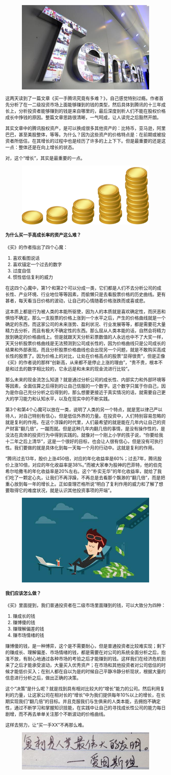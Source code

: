 <p align="center">
    <img src="/img/买一手XX究竟有多难？/1.jpg" alt="drawing" width="400"/>
</p>

这两天读到了一篇文章《买一手腾讯究竟有多难？》，自己感觉特别过瘾。作者首先分析了在一二级投资市场上面能够赚到的钱的类型，然后具体到腾讯的十三年成长上，分析投资者能够赚到的钱是来自哪里的，最后深度剖析人们不能在股权价格成长中挣钱的原因。整篇文章思路很清晰，一气呵成，让人读完之后豁然开朗。

其实文章中的腾讯股权资产，是可以换成很多其他资产的：比特币，亚马逊，阿里巴巴，甚至美股整体，等等。为什么？因为这些资产的价格特点是：在前期或被投资者所低估，在其增长的过程中也是经历了许多的上上下下。但是最重要的还是这一点：整体还是在向上增长的状态。

对，这个“增长”，其实是最重要的一点。

<p align="center">
    <img src="/img/买一手XX究竟有多难？/2.png" alt="drawing" width="400"/>
</p>

#### 为什么买一手高成长率的资产这么难？

《买》的作者指出了四个心魔：
1. 喜欢看图说话
2. 喜欢锚定一个过去的数字
3. 过度自信
4. 惯性低估复利的威力

在这四个心魔中，第1个和第2个可以分成一类，它们都是人们不去分析公司的成长性、产业环境、行业地位等等因素，而偷懒只是去看股票价格的历史曲线。更有甚者，每天看当日价格的波动，让自己的心情随着价格涨跌而或喜或悲。

这本质上都是行为被人类的本能所驱使，因为人的本质就是喜欢确定性，而厌恶和惧怕不确定。那么一支股票的价格上涨到一个水平之后，产生的价格曲线就是一个确定的东西，而这家公司的未来涨势、盈利状况、行业发展等等，都是需要花大量精力去分析，而且有极大不确定性的东西。那么屈从人类本能的话，自然会将精力放到确定的价格曲线上。但是就跟天天分析彩票数值的人永远也中不了大奖一样，天天分析股票价格曲线是无法预测到公司成长性的，因为价格曲线只是公司成长的结果和外部表现。而且分析股票价格曲线也会出现另一个问题，就是不敢购买高成长性的股票了。因为价格上的对比，让处在价格高点的股票“显得很贵”，但是正像《买》的作者说的那样“创新高，从来都不是停止上涨的理由”，“贵不贵，根本不是和过去的数字相比较的，它永远是和未来的现金流进行比较”。

那么未来的现金流怎么知道？就是通过分析公司的成长性、内部实力和外部环境等等因素，全面估算之后得到的让自己信服的一个数字。这个数字只属于你自己，因为是你自己充分分析之后得到的，那么想要更接近于真实情况的话，就需要自己更大的学习能力和认知水平，以及在现实中的不断实践。

第3个和第4个心魔可以放在一类，说明了人类的另一个特点，就是宽以律己严以待人，对自己特别有信心，但是低估外界的力量。在投资中，人们特别容易忽略的就是复利的作用。在这个浮躁的时代里，人们最希望的就是能在几年内让自己的资产财富“翻几倍”，一蹴而就。但是这种几年内翻几倍的事情，是没有操作性的，是没法在具体的投资行为中得到实践的。就像对一个刚上小学的孩子说，“你要给我十二年之后上清华”，这是一个很好的目标，也会让人很有信心，但是没有可执行性。我们要做的就是具体化到每一天每一个月的行动中。这就是复利的作用。

“腾讯过去13年，股价上涨450倍，对应的年化收益率是60%；过去7年，腾讯股价上涨10倍，对应的年化收益率是38%。”而被大家奉为股神的巴菲特，他的伯克希尔哈撒韦的年化收益率是20%左右。这个“朴实无华”的年化收益率，就给了我们吃了一颗定心丸，让我们不再浮躁，不再总是去看那个飘渺的“翻几倍”，而是把重心放到每一年的增长上。正如查理芒格所说“明白了复利作用的威力和了解了想要取得它的难度状况，就是认识其他投资事项的开端”。

<p align="center">
    <img src="/img/买一手XX究竟有多难？/3.jpg" alt="drawing" width="400"/>
</p>

#### 我们应该怎么做？

《买》里面提到，我们普通投资者在二级市场里面赚到的钱，可以大致分为四种：
1. 赚成长的钱
2. 赚博傻的钱
3. 赚理解偏差的钱
4. 赚市场情绪的钱

赚博傻的钱，是一种博弈，这个是不需要耐心，但是普通投资者比较难实现；剩下的赚成长、理解偏差、市场情绪的钱，都是需要在对公司的系统全面分析之后，抱准不放，有耐心地通过各种市场的考验之后才能赚到的钱。这样我们在经济危机到来了之后才能承受波动，大量买入优秀资产；在市场和其他投资者对公司低估的时候才能低价买入；在别人都在自以为是的时候自己平静冷静分析现状，根据大量的信息进行分析之后，做出正确的决策。

这个“决策”是什么呢？就是找到具有相对比较大的“增长”能力的公司。然后利用复利的力量，让这家公司在相对长的“增长”中为我们提供每年10%以上的增长，在长期实现我们“翻几倍”的目标。并且克服我们与生俱来的人类本能，去拥抱不确定性，通过不断学习和掌握知识技能，在实践中让自己的寻找成长性公司的能力每日剧增，而不再去单单关注那个不断波动的价格曲线。

这样去努力，让“买一手XX”不再那么难。

<p align="center">
    <img src="/img/买一手XX究竟有多难？/4.jpg" alt="drawing" width="400"/>
</p>
